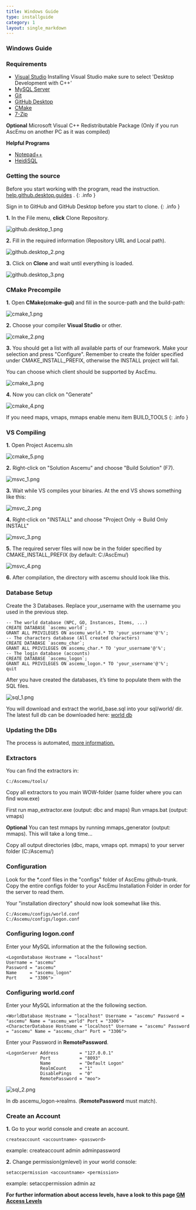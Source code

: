 ```yaml
---
title: Windows Guide
type: installguide
category: 1
layout: single_markdown
---
```


### Windows Guide

### Requirements

* [Visual Studio](https://www.visualstudio.com/downloads/) Installing Visual Studio make sure to select 'Desktop Development with C++' 
* [MySQL Server](http://dev.mysql.com/downloads/mysql/)
* [Git](https://git-scm.com/downloads/)
* [GitHub Desktop](https://desktop.github.com/)
* [CMake](https://cmake.org/download/)
* [7-Zip](https://sourceforge.net/projects/sevenzip/?source=directory)

**Optional**
Microsoft Visual C++ Redistributable Package (Only if you run AscEmu on another PC as it was compiled)

**Helpful Programs**

* [Notepad++](https://notepad-plus-plus.org/download/)
* [HeidiSQL](https://www.heidisql.com/download.php)

### Getting the source

Before you start working with the program, read the instruction. [help.github.desktop.guides](https://help.github.com/desktop/guides/) .
{: .info }

Sign in to GitHub and GitHub Desktop before you start to clone.
{: .info }

**1.** In the File menu, **click** Clone Repository.

![github.desktop_1.png](/Wiki/images/installation.windows/github.desktop_1.png)

**2.** Fill in the required information (Repository URL and Local path).

![github.desktop_2.png](/Wiki/images/installation.windows/github.desktop_2.png)

**3.** Click on **Clone** and wait until everything is loaded.

![github.desktop_3.png](/Wiki/images/installation.windows/github.desktop_3.png)

### CMake Precompile

**1.** Open **CMake(cmake-gui)** and fill in the source-path and the build-path:

![cmake_1.png](/Wiki/images/installation.windows/cmake_1.png)

**2.** Choose your compiler **Visual Studio** or other.

![cmake_2.png](/Wiki/images/installation.windows/cmake_2.png)

**3.** You should get a list with all available parts of our framework. Make your selection and press "Configure". Remember to create the folder specified under CMAKE_INSTALL_PREFIX, otherwise the INSTALL project will fail.

You can choose which client should be supported by AscEmu.

![cmake_3.png](/Wiki/images/installation.windows/cmake_3.png)

**4.** Now you can click on "Generate"

![cmake_4.png](/Wiki/images/installation.windows/cmake_4.png)

If you need maps, vmaps, mmaps enable menu item BUILD_TOOLS
{: .info }

### VS Compiling

**1.** Open Project Ascemu.sln

![cmake_5.png](/Wiki/images/installation.windows/cmake_5.png)

**2.** Right-click on "Solution Ascemu" and choose "Build Solution" (F7).

![msvc_1.png](/Wiki/images/installation.windows/msvc_1.png)

**3.** Wait while VS compiles your binaries. At the end VS shows something like this:

![msvc_2.png](/Wiki/images/installation.windows/msvc_2.png)

**4.** Right-click on "INSTALL" and choose "Project Only -> Build Only INSTALL"

![msvc_3.png](/Wiki/images/installation.windows/msvc_3.png)

**5.** The required server files will now be in the folder specified by CMAKE_INSTALL_PREFIX (by default: C:/AscEmu/)

![msvc_4.png](/Wiki/images/installation.windows/msvc_4.png)

**6.** After compilation, the directory with ascemu should look like this.

### Database Setup

Create the 3 Databases. Replace your_username with the username you used in the previous step.

```HeidiSQL
-- The world database (NPC, GO, Instances, Items, ...)
CREATE DATABASE `ascemu_world`;
GRANT ALL PRIVILEGES ON ascemu_world.* TO 'your_username'@'%';
-- The characters database (All created characters)
CREATE DATABASE `ascemu_char`;
GRANT ALL PRIVILEGES ON ascemu_char.* TO 'your_username'@'%';
-- The login database (accounts)
CREATE DATABASE `ascemu_logon`;
GRANT ALL PRIVILEGES ON ascemu_logon.* TO 'your_username'@'%';
quit
```

After you have created the databases, it’s time to populate them with the SQL files.

![sql_1.png](/Wiki/images/installation.windows/sql_1.png)

You will download and extract the world_base.sql into your sql/world/ dir. The latest full db can be downloaded here: [world db](https://github.com/AscEmu/OneDB/)

### Updating the DBs

The process is automated, [more information.](https://ascemu.github.io/Wiki/database/auto_update/)

### Extractors

You can find the extractors in:

```console
C:/Ascemu/tools/
```

Copy all extractors to you main WOW-folder (same folder where you can find wow.exe)

First run map_extractor.exe (output: dbc and maps)
Run vmaps.bat (output: vmaps)

**Optional**
You can test mmaps by running mmaps_generator (output: mmaps). This will take a long time...

Copy all output directories (dbc, maps, vmaps opt. mmaps) to your server folder (C:/Ascemu/)

### Configuration

Look for the *.conf files in the "configs" folder of AscEmu github-trunk. Copy the entire configs folder to your AscEmu Installation Folder in order for the server to read them.

Your "installation directory" should now look somewhat like this. 

```console
C:/Ascemu/configs/world.conf
C:/Ascemu/configs/logon.conf
```

### Configuring logon.conf

Enter your MySQL information at the the following section. 

```console
<LogonDatabase Hostname = "localhost"
Username = "ascemu"
Password = "ascemu"
Name     = "ascemu_logon"
Port     = "3306">
```

### Configuring world.conf

Enter your MySQL information at the the following section. 

```console
<WorldDatabase Hostname = "localhost" Username = "ascemu" Password = "ascemu" Name = "ascemu_world" Port = "3306">
<CharacterDatabase Hostname = "localhost" Username = "ascemu" Password = "ascemu" Name = "ascemu_char" Port = "3306">
```

Enter your Password in **RemotePassword**. 

```console
<LogonServer Address        = "127.0.0.1"
             Port           = "8093"
             Name           = "Default Logon"
             RealmCount     = "1"
             DisablePings   = "0"
             RemotePassword = "moo">
```

![sql_2.png](/Wiki/images/installation.windows/sql_2.png)

In db ascemu_logon->realms. (**RemotePassword** must match).

### Create an Account

**1.** Go to your world console and create an account.

```console
createaccount <accountname> <password>
```

example: createaccount admin adminpassword

**2.** Change permission(gmlevel) in your world console:

```console
setaccpermission <accountname> <permission>
```

example: setaccpermission admin az

**For further information about access levels, have a look to this page [GM Access Levels](/Wiki/docs/commands/access_levels/ "GM Access Levels")**

